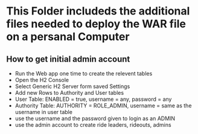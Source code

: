 # This Folder includeds the additional files needed to deploy the WAR file on a persanal Computer

## How to get initial admin account
<p>
   <ul>
     <li>Run the Web app one time to create the relevent tables</li>
     <li>Open the H2 Console</li>
     <li>Select Generic H2 Server form saved Settings</li>
     <li>Add new Rows to Authority and User tables</li>
     <li>User Table: ENABLED = true, username = any, password = any</li>
     <li>Authority Table: AUTHORITY = ROLE_ADMIN, username = same as the username in user table</li>
     <li>use the username and the password given to login as an ADMIN</li>
     <li>use the admin account to create ride leaders, rideouts, admins</li>
   </ul>
</p>
